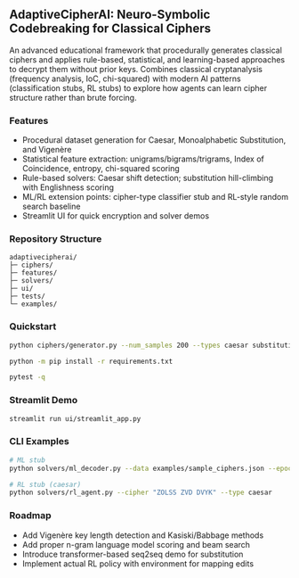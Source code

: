 ## AdaptiveCipherAI: Neuro-Symbolic Codebreaking for Classical Ciphers

An advanced educational framework that procedurally generates classical ciphers and applies rule-based, statistical, and learning-based approaches to decrypt them without prior keys. Combines classical cryptanalysis (frequency analysis, IoC, chi-squared) with modern AI patterns (classification stubs, RL stubs) to explore how agents can learn cipher structure rather than brute forcing.

### Features
- Procedural dataset generation for Caesar, Monoalphabetic Substitution, and Vigenère
- Statistical feature extraction: unigrams/bigrams/trigrams, Index of Coincidence, entropy, chi-squared scoring
- Rule-based solvers: Caesar shift detection; substitution hill-climbing with Englishness scoring
- ML/RL extension points: cipher-type classifier stub and RL-style random search baseline
- Streamlit UI for quick encryption and solver demos

### Repository Structure
```
adaptivecipherai/
├─ ciphers/
├─ features/
├─ solvers/
├─ ui/
├─ tests/
└─ examples/
```

### Quickstart
```bash
python ciphers/generator.py --num_samples 200 --types caesar substitution vigenere --out examples/sample_ciphers.json

python -m pip install -r requirements.txt

pytest -q
```

### Streamlit Demo
```bash
streamlit run ui/streamlit_app.py
```

### CLI Examples
```bash
# ML stub
python solvers/ml_decoder.py --data examples/sample_ciphers.json --epochs 5

# RL stub (caesar)
python solvers/rl_agent.py --cipher "ZOLSS ZVD DVYK" --type caesar
```

### Roadmap
- Add Vigenère key length detection and Kasiski/Babbage methods
- Add proper n-gram language model scoring and beam search
- Introduce transformer-based seq2seq demo for substitution
- Implement actual RL policy with environment for mapping edits


